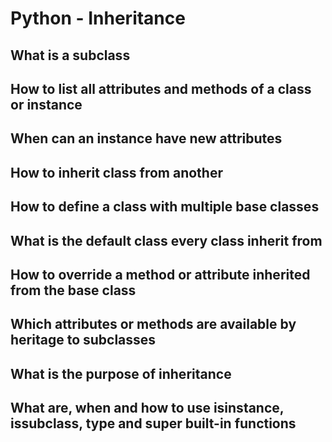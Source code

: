 # Python - Inheritance

## What is a subclass


## How to list all attributes and methods of a class or instance


## When can an instance have new attributes


## How to inherit class from another


## How to define a class with multiple base classes


## What is the default class every class inherit from


## How to override a method or attribute inherited from the base class


## Which attributes or methods are available by heritage to subclasses


## What is the purpose of inheritance


## What are, when and how to use isinstance, issubclass, type and super built-in functions
